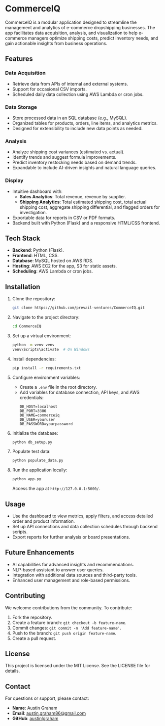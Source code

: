 # CommerceIQ

CommerceIQ is a modular application designed to streamline the management and analytics of e-commerce dropshipping businesses. The app facilitates data acquisition, analysis, and visualization to help e-commerce managers optimize shipping costs, predict inventory needs, and gain actionable insights from business operations.

## Features

### Data Acquisition

- Retrieve data from APIs of internal and external systems.
- Support for occasional CSV imports.
- Scheduled daily data collection using AWS Lambda or cron jobs.

### Data Storage

- Store processed data in an SQL database (e.g., MySQL).
- Organized tables for products, orders, line items, and analytics metrics.
- Designed for extensibility to include new data points as needed.

### Analysis

- Analyze shipping cost variances (estimated vs. actual).
- Identify trends and suggest formula improvements.
- Predict inventory restocking needs based on demand trends.
- Expandable to include AI-driven insights and natural language queries.

### Display

- Intuitive dashboard with:
  - **Sales Analytics**: Total revenue, revenue by supplier.
  - **Shipping Analytics**: Total estimated shipping cost, total actual shipping cost, aggregate shipping differential, and flagged orders for investigation.
- Exportable data for reports in CSV or PDF formats.
- Backend built with Python (Flask) and a responsive HTML/CSS frontend.

## Tech Stack

- **Backend**: Python (Flask).
- **Frontend**: HTML, CSS.
- **Database**: MySQL hosted on AWS RDS.
- **Hosting**: AWS EC2 for the app, S3 for static assets.
- **Scheduling**: AWS Lambda or cron jobs.

## Installation

1. Clone the repository:

   ```bash
   git clone https://github.com/prevail-ventures/CommerceIQ.git
   ```

2. Navigate to the project directory:

   ```bash
   cd CommerceIQ
   ```

3. Set up a virtual environment:

   ```bash
   python -m venv venv
   venv\Scripts\activate  # On Windows
   ```

4. Install dependencies:

   ```bash
   pip install -r requirements.txt
   ```

5. Configure environment variables:

   - Create a `.env` file in the root directory.
   - Add variables for database connection, API keys, and AWS credentials:
     ```
     DB_HOST=localhost
     DB_PORT=3306
     DB_NAME=commerceiq
     DB_USER=youruser
     DB_PASSWORD=yourpassword
     ```

6. Initialize the database:

   ```bash
   python db_setup.py
   ```

7. Populate test data:

   ```bash
   python populate_data.py
   ```

8. Run the application locally:
   ```bash
   python app.py
   ```
   Access the app at `http://127.0.0.1:5000/`.

## Usage

- Use the dashboard to view metrics, apply filters, and access detailed order and product information.
- Set up API connections and data collection schedules through backend scripts.
- Export reports for further analysis or board presentations.

## Future Enhancements

- AI capabilities for advanced insights and recommendations.
- NLP-based assistant to answer user queries.
- Integration with additional data sources and third-party tools.
- Enhanced user management and role-based permissions.

## Contributing

We welcome contributions from the community. To contribute:

1. Fork the repository.
2. Create a feature branch: `git checkout -b feature-name`.
3. Commit changes: `git commit -m 'Add feature-name'`.
4. Push to the branch: `git push origin feature-name`.
5. Create a pull request.

## License

This project is licensed under the MIT License. See the LICENSE file for details.

## Contact

For questions or support, please contact:

- **Name**: Austin Graham
- **Email**: austin.graham86@gmail.com
- **GitHub**: [austinlgraham](https://github.com/austinlgraham)
